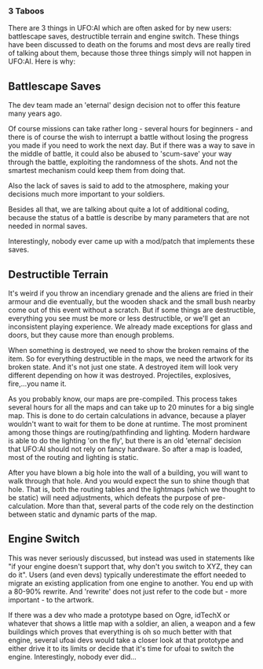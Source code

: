 ### 3 Taboos

There are 3 things in UFO:AI which are often asked for by new users:
battlescape saves, destructible terrain and engine switch. These things
have been discussed to death on the forums and most devs are really
tired of talking about them, because those three things simply will not
happen in UFO:AI. Here is why:

## Battlescape Saves

The dev team made an 'eternal' design decision not to offer this feature
many years ago.

Of course missions can take rather long - several hours for beginners -
and there is of course the wish to interrupt a battle without losing the
progress you made if you need to work the next day. But if there was a
way to save in the middle of battle, it could also be abused to
'scum-save' your way through the battle, exploiting the randomness of
the shots. And not the smartest mechanism could keep them from doing
that.

Also the lack of saves is said to add to the atmosphere, making your
decisions much more important to your soldiers.

Besides all that, we are talking about quite a lot of additional coding,
because the status of a battle is describe by many parameters that are
not needed in normal saves.

Interestingly, nobody ever came up with a mod/patch that implements
these saves.

## Destructible Terrain

It's weird if you throw an incendiary grenade and the aliens are fried
in their armour and die eventually, but the wooden shack and the small
bush nearby come out of this event without a scratch. But if some things
are destructible, everything you see must be more or less destructible,
or we'll get an inconsistent playing experience. We already made
exceptions for glass and doors, but they cause more than enough
problems.

When something is destroyed, we need to show the broken remains of the
item. So for everything destructible in the maps, we need the artwork
for its broken state. And it's not just one state. A destroyed item will
look very different depending on how it was destroyed. Projectiles,
explosives, fire,...you name it.

As you probably know, our maps are pre-compiled. This process takes
several hours for all the maps and can take up to 20 minutes for a big
single map. This is done to do certain calculations in advance, because
a player wouldn't want to wait for them to be done at runtime. The most
prominent among those things are routing/pathfinding and lighting.
Modern hardware is able to do the lighting 'on the fly', but there is an
old 'eternal' decision that UFO:AI should not rely on fancy hardware. So
after a map is loaded, most of the routing and lighting is static.

After you have blown a big hole into the wall of a building, you will
want to walk through that hole. And you would expect the sun to shine
though that hole. That is, both the routing tables and the lightmaps
(which we thought to be static) will need adjustments, which defeats the
purpose of pre-calculation. More than that, several parts of the code
rely on the destinction between static and dynamic parts of the map.

## Engine Switch

This was never seriously discussed, but instead was used in statements
like "if your engine doesn't support that, why don't you switch to XYZ,
they can do it". Users (and even devs) typically underestimate the
effort needed to migrate an existing application from one engine to
another. You end up with a 80-90% rewrite. And 'rewrite' does not just
refer to the code but - more important - to the artwork.

If there was a dev who made a prototype based on Ogre, idTechX or
whatever that shows a little map with a soldier, an alien, a weapon and
a few buildings which proves that everything is oh so much better with
that engine, several ufoai devs would take a closer look at that
prototype and either drive it to its limits or decide that it's time for
ufoai to switch the engine. Interestingly, nobody ever did...